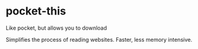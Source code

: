 # pocket-this
Like pocket, but allows you to download

Simplifies the process of reading websites. Faster, less memory intensive.

